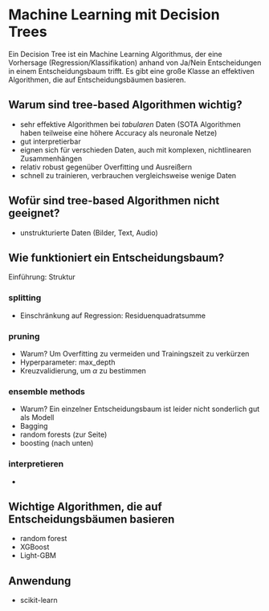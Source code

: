 # Machine Learning mit Decision Trees
Ein Decision Tree ist ein Machine Learning Algorithmus, der eine Vorhersage (Regression/Klassifikation) anhand von Ja/Nein Entscheidungen in einem Entscheidungsbaum trifft. Es gibt eine große Klasse an effektiven Algorithmen, die auf Entscheidungsbäumen basieren.

## Warum sind tree-based Algorithmen wichtig? 
- sehr effektive Algorithmen bei *tabularen* Daten (SOTA Algorithmen haben teilweise eine höhere Accuracy als neuronale Netze)
- gut interpretierbar
- eignen sich für verschieden Daten, auch mit komplexen, nichtlinearen Zusammenhängen
- relativ robust gegenüber Overfitting und Ausreißern
- schnell zu trainieren, verbrauchen vergleichsweise wenige Daten

## Wofür sind tree-based Algorithmen nicht geeignet?
- unstrukturierte Daten (Bilder, Text, Audio)

## Wie funktioniert ein Entscheidungsbaum?
Einführung: Struktur
### splitting
- Einschränkung auf Regression: Residuenquadratsumme 
### pruning
- Warum? Um Overfitting zu vermeiden und Trainingszeit zu verkürzen
- Hyperparameter: max_depth
- Kreuzvalidierung, um $\alpha$ zu bestimmen

### ensemble methods
- Warum? Ein einzelner Entscheidungsbaum ist leider nicht sonderlich gut als Modell
- Bagging
- random forests (zur Seite)
- boosting (nach unten)
### interpretieren
- 
## Wichtige Algorithmen, die auf Entscheidungsbäumen basieren 
- random forest
- XGBoost
- Light-GBM

## Anwendung
- scikit-learn
